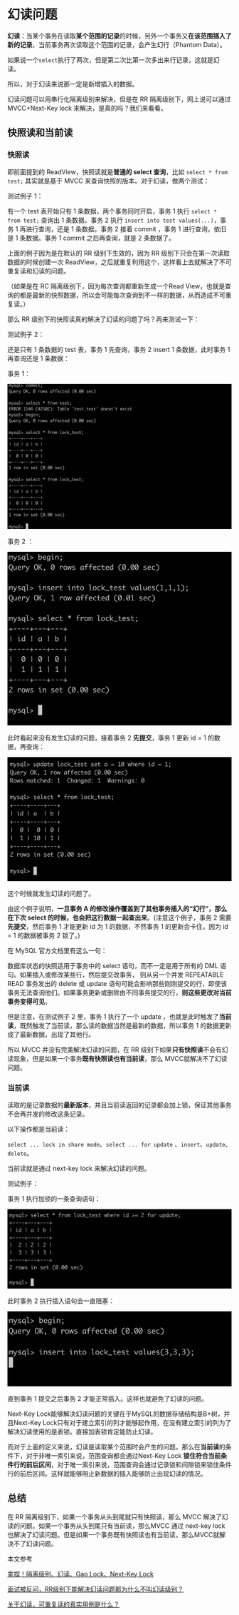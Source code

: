 # 幻读问题

**幻读**：当某个事务在读取**某个范围的记录**的时候，另外一个事务又**在该范围插入了新的记录**，当前事务再次读取这个范围的记录，会产生幻行（Phantom Data）。

如果说一个`select`执行了两次，但是第二次比第一次多出来行记录，这就是幻读。

所以，对于幻读来说那一定是新增插入的数据。

幻读问题可以用串行化隔离级别来解决，但是在 RR 隔离级别下，网上说可以通过 MVCC+Next-Key lock 来解决，是真的吗？我们来看看。

## 快照读和当前读

### 快照读

即前面提到的 ReadView，快照读就是**普通的 select 查询**，比如 `select * from test;` 其实就是基于 MVCC 来查询快照的版本。对于幻读，做两个测试：

测试例子 1：

有一个 test 表开始只有 1 条数据，两个事务同时开启，事务 1 执行 `select * from test;` 查询出 1 条数据。事务 2 执行 `insert into test values(...)`，事务 1 再进行查询，还是 1 条数据。事务 2 接着 commit ，事务 1 进行查询，依旧是 1 条数据。事务 1 commit 之后再查询，就是 2 条数据了。

上面的例子因为是在默认的 RR 级别下生效的，因为 RR 级别下只会在第一次读取数据的时候创建一次 ReadView，之后就重复利用这个，这样看上去就解决了不可重复读和幻读的问题。

（如果是在 RC 隔离级别下，因为每次查询都重新生成一个Read View，也就是查询的都是最新的快照数据，所以会可能每次查询到不一样的数据，从而造成不可重复读。）

那么 RR 级别下的快照读真的解决了幻读的问题了吗？再来测试一下：

测试例子 2：

还是只有 1 条数据的 test 表，事务 1 先查询，事务 2 insert 1 条数据，此时事务 1 再查询还是 1 条数据：

事务 1：

![](../../.gitbook/assets/huandu-1.png)

事务 2 ：

![](<../../.gitbook/assets/huandu-2 (1).png>)

此时看起来没有发生幻读的问题，接着事务 2 **先提交**，事务 1 更新 id = 1 的数据，再查询：

![](<../../.gitbook/assets/huandu-3 (1).png>)

这个时候就发生幻读的问题了。

由这个例子说明，**一旦事务 A 的修改操作覆盖到了其他事务插入的“幻行”，那么在下次 select 的时候，也会把这行数据一起查出来**。(注意这个例子，事务 2 需要**先提交**，然后事务 1 才能更新 id 为 1 的数据，不然事务 1 的更新会卡住，因为 id = 1 的数据被事务 2 锁了。)

在 MySQL 官方文档里有这么一句：

数据库状态的快照适用于事务中的 select 语句，而不一定是用于所有的 DML 语句。如果插入或修改某些行，然后提交改事务， 则从另一个并发 REPEATABLE READ 事务发出的 delete 或 update 语句可能会影响那些刚刚提交的行，即使该事务无法查询他们。如果事务更新或删除由不同事务提交的行，**则这些更改对当前事务变得可见**。

但是注意，在测试例子 2 里，事务 1 执行了一个 update ，也就是此时触发了**当前读**，既然触发了当前读，那么读的数据当然是最新的数据，所以事务 1 的数据更新成了最新数据，出现了其他行。

所以 MVCC 并没有完美解决幻读的问题，在 RR 级别下如果**只有快照读**不会有幻读现象，但是如果一个事务**既有快照读也有当前读**，那么 MVCC就解决不了幻读问题。

### 当前读

读取的是记录数据的**最新版本**，并且当前读返回的记录都会加上锁，保证其他事务不会再并发的修改这条记录。

以下操作都是当前读：

`select ... lock in share mode`、`select ... for update` 、`insert`、`update`、`delete`。

当前读就是通过 next-key lock 来解决幻读的问题。

测试例子：

事务 1 执行加锁的一条查询语句：

![](../../.gitbook/assets/huandu-4.png)

此时事务 2 执行插入语句会一直阻塞：

![](<../../.gitbook/assets/huandu-5 (1).png>)

直到事务 1 提交之后事务 2 才能正常插入。这样也就避免了幻读的问题。

Next-Key Lock能够解决幻读问题的关键在于MySQL的数据存储结构是B+树，并且Next-Key Lock只有对于建立索引的列才能够起作用，在没有建立索引的列为了解决幻读使用的是表锁。直接加表锁肯定能防止幻读。

而对于上面的定义来说，幻读是读取某个范围时会产生的问题。那么在**当前读**的条件下，对于非唯一索引来说，范围查询都会通过Next-Key Lock **锁住符合当前条件行的前后区间**，对于唯一索引来说，范围查询会通过记录锁和间隙锁来锁住条件行的前后区间。这样就能够阻止新数据的插入能够防止出现幻读的情况。

## 总结

在 RR 隔离级别下，如果一个事务从头到尾就只有快照读，那么 MVCC 解决了幻读的问题。如果一个事务从头到尾只有当前读，那么MVCC 通过 next-key lock 也解决了幻读问题。但是如果一个事务既有快照读也有当前读，那么MVCC就解决不了幻读问题。

本文参考

[拿捏！隔离级别、幻读、Gap Lock、Next-Key Lock](https://segmentfault.com/a/1190000040558973)

[面试被反问，RR级别下能解决幻读问题那为什么不叫幻读级别？](https://www.codenong.com/cs107121470/)

[关于幻读，可重复读的真实用例是什么？](https://www.zhihu.com/question/47007926)
